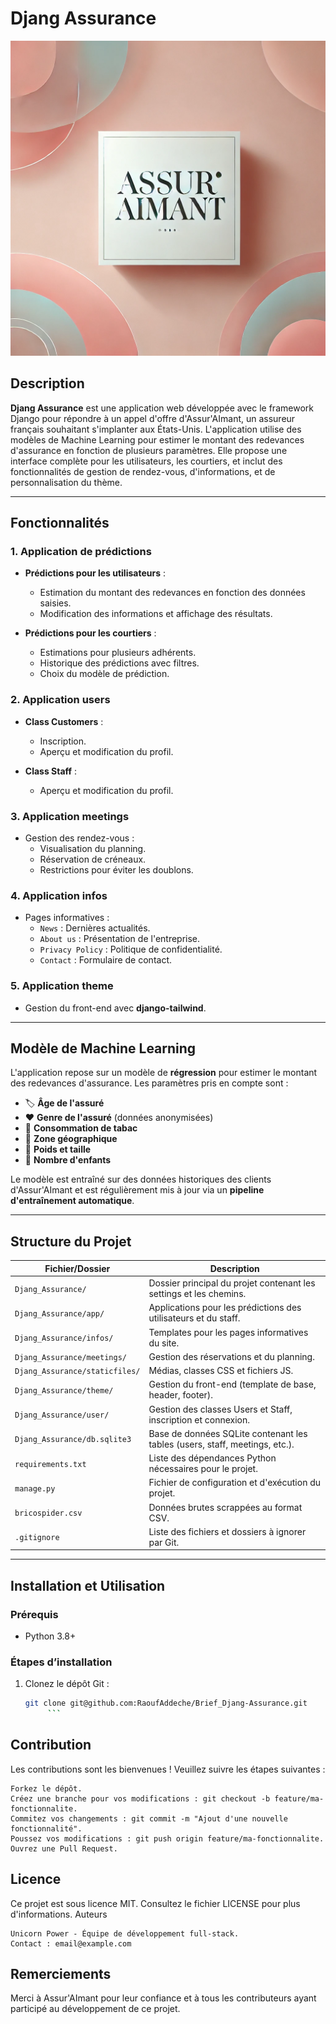 # Djang Assurance

![image](Djang_Assurance/staticfiles/css/dist/logo.jpg)

## Description

**Djang Assurance** est une application web développée avec le framework Django pour répondre à un appel d'offre d'Assur'AImant, un assureur français souhaitant s'implanter aux États-Unis. L'application utilise des modèles de Machine Learning pour estimer le montant des redevances d'assurance en fonction de plusieurs paramètres. Elle propose une interface complète pour les utilisateurs, les courtiers, et inclut des fonctionnalités de gestion de rendez-vous, d'informations, et de personnalisation du thème.

---

## Fonctionnalités

### 1. Application de prédictions
- **Prédictions pour les utilisateurs** :
  - Estimation du montant des redevances en fonction des données saisies.
  - Modification des informations et affichage des résultats.

- **Prédictions pour les courtiers** :
  - Estimations pour plusieurs adhérents.
  - Historique des prédictions avec filtres.
  - Choix du modèle de prédiction.

### 2. Application users
- **Class Customers** :
  - Inscription.
  - Aperçu et modification du profil.

- **Class Staff** :
  - Aperçu et modification du profil.

### 3. Application meetings
- Gestion des rendez-vous :
  - Visualisation du planning.
  - Réservation de créneaux.
  - Restrictions pour éviter les doublons.

### 4. Application infos
- Pages informatives :
  - `News` : Dernières actualités.
  - `About us` : Présentation de l'entreprise.
  - `Privacy Policy` : Politique de confidentialité.
  - `Contact` : Formulaire de contact.

### 5. Application theme
- Gestion du front-end avec **django-tailwind**.

---

## Modèle de Machine Learning

L'application repose sur un modèle de **régression** pour estimer le montant des redevances d'assurance. Les paramètres pris en compte sont :
- 🏷 **Âge de l'assuré**  
- ❤️ **Genre de l'assuré** (données anonymisées)  
- 🚬 **Consommation de tabac**  
- 📍 **Zone géographique**  
- 📏 **Poids et taille**  
- 👶 **Nombre d'enfants**  

Le modèle est entraîné sur des données historiques des clients d'Assur'AImant et est régulièrement mis à jour via un **pipeline d'entraînement automatique**.

---

## Structure du Projet

| Fichier/Dossier              | Description                                                                 |
|------------------------------|-----------------------------------------------------------------------------|
| `Djang_Assurance/`           | Dossier principal du projet contenant les settings et les chemins.          |
| `Djang_Assurance/app/`       | Applications pour les prédictions des utilisateurs et du staff.             |
| `Djang_Assurance/infos/`     | Templates pour les pages informatives du site.                              |
| `Djang_Assurance/meetings/`  | Gestion des réservations et du planning.                                    |
| `Djang_Assurance/staticfiles/` | Médias, classes CSS et fichiers JS.                                       |
| `Djang_Assurance/theme/`     | Gestion du front-end (template de base, header, footer).                    |
| `Djang_Assurance/user/`      | Gestion des classes Users et Staff, inscription et connexion.               |
| `Djang_Assurance/db.sqlite3` | Base de données SQLite contenant les tables (users, staff, meetings, etc.). |
| `requirements.txt`           | Liste des dépendances Python nécessaires pour le projet.                    |
| `manage.py`                  | Fichier de configuration et d'exécution du projet.                         |
| `bricospider.csv`            | Données brutes scrappées au format CSV.                                     |
| `.gitignore`                 | Liste des fichiers et dossiers à ignorer par Git.                          |

---

## Installation et Utilisation

### Prérequis
- Python 3.8+

### Étapes d’installation

1. Clonez le dépôt Git :
   ```bash
   git clone git@github.com:RaoufAddeche/Brief_Djang-Assurance.git
        ```

## Contribution

Les contributions sont les bienvenues ! Veuillez suivre les étapes suivantes :

    Forkez le dépôt.
    Créez une branche pour vos modifications : git checkout -b feature/ma-fonctionnalite.
    Commitez vos changements : git commit -m "Ajout d'une nouvelle fonctionnalité".
    Poussez vos modifications : git push origin feature/ma-fonctionnalite.
    Ouvrez une Pull Request.

## Licence

Ce projet est sous licence MIT. Consultez le fichier LICENSE pour plus d'informations.
Auteurs

    Unicorn Power - Équipe de développement full-stack.
    Contact : email@example.com

## Remerciements

Merci à Assur'AImant pour leur confiance et à tous les contributeurs ayant participé au développement de ce projet.

